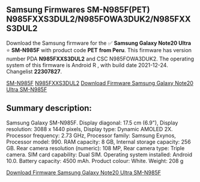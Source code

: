 <h2>Samsung Firmwares SM-N985F(PET) N985FXXS3DUL2/N985FOWA3DUK2/N985FXXS3DUL2</h2>
Download the Samsung firmware for the ✅ <strong>Samsung Galaxy Note20 Ultra </strong> ⭐ <strong>SM-N985F</strong> with product code <strong>PET</strong> <strong> from Peru</strong>. This firmware has version number PDA <strong>N985FXXS3DUL2</strong> and CSC N985FOWA3DUK2. The operating system of this firmware is Android R , with build date 2021-12-24. Changelist <strong>22307827</strong>.

[SM-N985F](https://samfirm.shop/samsung/model/SM-N985F)
[N985FXXS3DUL2](https://samfirm.shop/samsung/pda/N985FXXS3DUL2)
[Download Firmware Samsung Galaxy Note20 Ultra SM-N985F](https://samfirm.shop/samsung/firmware/485615)
<h2>Summary description:</h2>
<p>Samsung Galaxy SM-N985F. Display diagonal: 17.5 cm (6.9"), Display resolution: 3088 x 1440 pixels, Display type: Dynamic AMOLED 2X. Processor frequency: 2.73 GHz, Processor family: Samsung Exynos, Processor model: 990. RAM capacity: 8 GB, Internal storage capacity: 256 GB. Rear camera resolution (numeric): 108 MP, Rear camera type: Triple camera. SIM card capability: Dual SIM. Operating system installed: Android 10.0. Battery capacity: 4500 mAh. Product colour: White. Weight: 208 g</p>


[Download Firmware Samsung Galaxy Note20 Ultra SM-N985F](https://samfirm.shop/samsung/firmware/485615)
